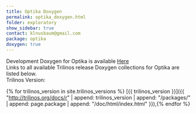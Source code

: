 ```yaml
---
title: Optika Doxygen
permalink: optika_doxygen.html
folder: exploratory
show_sidebar: true
contact: klnusbaum@gmail.com
package: optika
doxygen: true
---
```


Development Doxygen for Optika is available [Here](http://trilinos.org/docs/dev/packages/optika/doc/html/index.html)  
Links to all available Trilinos release Doxygen collections for Optika are listed below.  
Trilinos Version:

{% for trilinos_version in site.trilinos_versions %}
[{{ trilinos_version }}]({{ "http://trilinos.org/docs/r" | append: trilinos_version | append: "/packages/" | append: page.package | append: "/doc/html/index.html" }}),{% endfor %}
